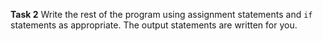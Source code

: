 **Task 2** Write the rest of the program using assignment statements and `if` statements as
appropriate. The output statements are written for you.
